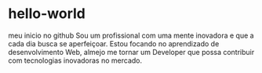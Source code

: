 # hello-world
meu inicio no github
Sou um profissional com uma mente inovadora e que a cada dia busca se aperfeiçoar.
Estou focando no aprendizado  de desenvolvimento Web, almejo me tornar um Developer que possa contribuir com tecnologias inovadoras no mercado.   
